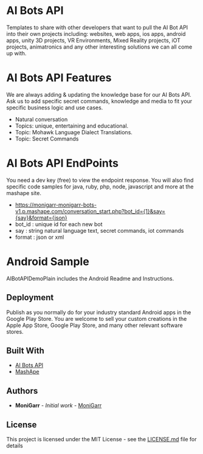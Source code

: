 # AI Bots API
Templates to share with other developers that want to pull the AI Bot API into their own projects including:
websites, web apps, ios apps, android apps, unity 3D projects, VR Environments, Mixed Reality projects, iOT projects, animatronics and any other interesting solutions we can all come up with.

# AI Bots API Features
We are always adding & updating the knowledge base for our AI Bots API. Ask us to add specific secret commands, knowledge and
media to fit your specific business logic and use cases.
* Natural conversation
* Topics: unique, entertaining and educational.
* Topic: Mohawk Language Dialect Translations.
* Topic: Secret Commands

# AI Bots API EndPoints
You need a dev key (free) to view the endpoint response. You will also find specific code samples for java, ruby, php,
node, javascript and more at the mashape site.
* https://monigarr-monigarr-bots-v1.p.mashape.com/conversation_start.php?bot_id={1}&say={say}&format={json}
* bot_id : unique id for each new bot
* say :    string natural language text, secret commands, iot commands
* format : json or xml

# Android Sample
AIBotAPIDemoPlain includes the Android Readme and Instructions.

## Deployment
Publish as you normally do for your industry standard Android apps in the Google Play Store.
You are welcome to sell your custom creations in the Apple App Store, Google Play Store, and
many other relevant software stores.


## Built With
* [AI Bots API](https://market.mashape.com/monigarr/ai-bots)
* [MashApe](https://market.mashape.com/monigarr/)

## Authors

* **MoniGarr** - *Initial work* - [MoniGarr](monigarr@monigarr.com)

## License

This project is licensed under the MIT License - see the [LICENSE.md](LICENSE.md) file for details

